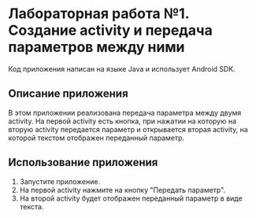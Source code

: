 # Лабораторная работа №1. Создание activity и передача параметров между ними
Код приложения написан на языке Java и использует Android SDK.
## Описание приложения
В этом приложении реализована передача параметра между двумя activity. На первой activity есть кнопка, при нажатии на которую на вторую activity передается параметр и открывается вторая activity, на которой текстом отображен переданный параметр.
## Использование приложения
1. Запустите приложение.
2. На первой activity нажмите на кнопку "Передать параметр".
3. На второй activity будет отображен переданный параметр в виде текста.
